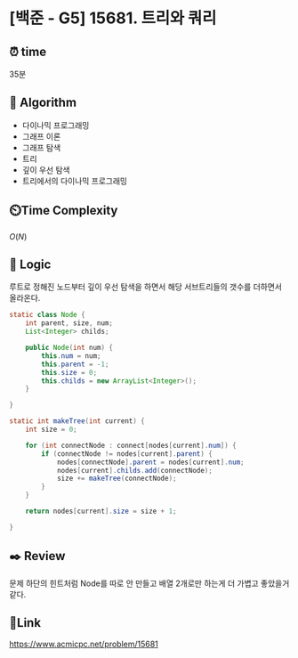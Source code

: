 # [백준 - G5] 15681. 트리와 쿼리

## ⏰ **time**

35분

## :pushpin: **Algorithm**

- 다이나믹 프로그래밍
- 그래프 이론
- 그래프 탐색
- 트리
- 깊이 우선 탐색
- 트리에서의 다이나믹 프로그래밍  

## ⏲️**Time Complexity**

$O(N)$

## :round_pushpin: **Logic**
루트로 정해진 노드부터 깊이 우선 탐색을 하면서 해당 서브트리들의 갯수를 더하면서 올라온다.
```java
static class Node {
    int parent, size, num;
    List<Integer> childs;

    public Node(int num) {
        this.num = num;
        this.parent = -1;
        this.size = 0;
        this.childs = new ArrayList<Integer>();
    }

}

static int makeTree(int current) {
    int size = 0;

    for (int connectNode : connect[nodes[current].num]) {
        if (connectNode != nodes[current].parent) {
            nodes[connectNode].parent = nodes[current].num;
            nodes[current].childs.add(connectNode);
            size += makeTree(connectNode);
        }
    }

    return nodes[current].size = size + 1;

}
```  
## :black_nib: **Review** 
문제 하단의 힌트처럼 Node를 따로 안 만들고 배열 2개로만 하는게 더 가볍고 좋았을거 같다.
## 📡**Link**
https://www.acmicpc.net/problem/15681
